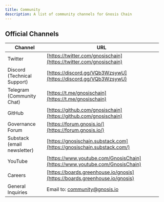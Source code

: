 ```yaml
---
title: Community
description: A list of community channels for Gnosis Chain
---
```


## Official Channels

| Channel|URL|
| - | - |
| Twitter | [https://twitter.com/gnosischain](https://twitter.com/gnosischain) |
| Discord (Technical Support) | [https://discord.gg/VQb3WzsywU](https://discord.gg/VQb3WzsywU) |
| Telegram (Community Chat)   | [https://t.me/gnosischain](https://t.me/gnosischain)|
| GitHub                      | [https://github.com/gnosischain](https://github.com/gnosischain)|
| Governance Forum            | [https://forum.gnosis.io/](https://forum.gnosis.io/)|
| Substack (email newsletter) | [https://gnosischain.substack.com](https://gnosischain.substack.com/)|
| YouTube                     | [https://www.youtube.com/GnosisChain](https://www.youtube.com/GnosisChain) |
| Careers                     | [https://boards.greenhouse.io/gnosis](https://boards.greenhouse.io/gnosis)|
| General Inquiries           | Email to: [community@gnosis.io](mailto:community@gnosis.io)|

